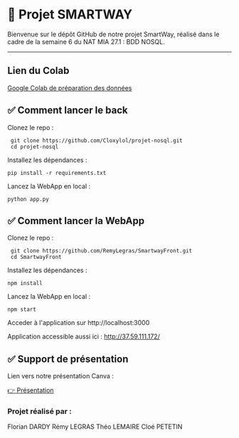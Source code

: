 # 📌 Projet SMARTWAY

Bienvenue sur le dépôt GitHub de notre projet SmartWay, réalisé dans le cadre de la semaine 6 du NAT MIA 27.1 : BDD NOSQL.

---

## Lien du Colab 

[Google Colab de préparation des données
](https://colab.research.google.com/drive/18NcIzCh8w63NZDukNvgcQaIzJXOW-WEI?usp=sharing)


## ✅ Comment lancer le back 
Clonez le repo :
  

     git clone https://github.com/Cloxylol/projet-nosql.git
     cd projet-nosql

Installez les dépendances :


    pip install -r requirements.txt


Lancez la WebApp en local : 

    python app.py


## ✅ Comment lancer la WebApp

Clonez le repo :

     git clone https://github.com/RemyLegras/SmartwayFront.git
     cd SmartwayFront

Installez les dépendances :


    npm install


Lancez la WebApp en local : 

    npm start 
    
Acceder à l'application sur http://localhost:3000 

Application accessible aussi ici : http://37.59.111.172/

## ✅ Support de présentation

Lien vers notre présentation Canva :

[👉 Présentation
](https://www.canva.com/design/DAGsq7pLHOA/ojB-tHvQe7nzvhUMSrpfCg/view?utm_content=DAGsq7pLHOA&utm_campaign=designshare&utm_medium=link2&utm_source=uniquelinks&utlId=h43d958840b)


### Projet réalisé par :

Florian DARDY 
Rémy LEGRAS 
Théo LEMAIRE 
Cloé PETETIN 
